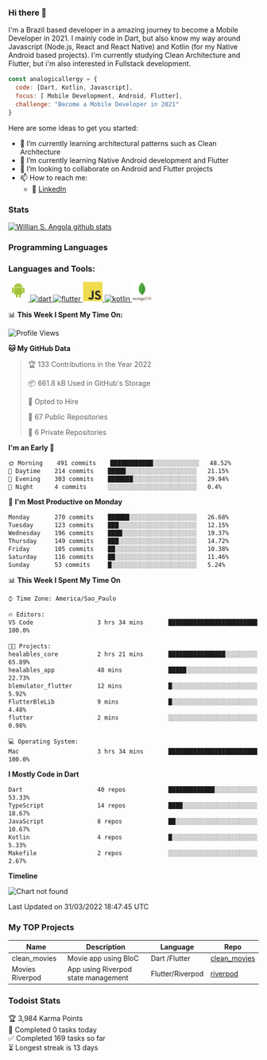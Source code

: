 ### Hi there 👋

I'm a Brazil based developer in a amazing journey to become a Mobile Developer in 2021. I mainly code in Dart, but also know my way around Javascript (Node.js, React and React Native) and Kotlin (for my Native Android based projects). I'm currently studying Clean Architecture and Flutter, but i'm also interested in Fullstack development.

```javascript
const analogicallergy = {
  code: [Dart, Kotlin, Javascript],
  focus: [ Mobile Development, Android, Flutter],
  challenge: "Become a Mobile Developer in 2021"
}
```

Here are some ideas to get you started:

- 🔭  I’m currently learning architectural patterns such as Clean Architecture
- 🌱  I’m currently learning Native Android development and Flutter
- 👯  I’m looking to collaborate on Android and Flutter projects
- 📫  How to reach me:
  -  :office: [LinkedIn](https://www.linkedin.com/in/wsabsi/)

### Stats

[![Willian S. Angola github stats](https://github-readme-stats.vercel.app/api?username=w0ken0ne&count_private=true&show_icons=true&theme=radical&hide_rank=false)](https://github.com/anuraghazra/github-readme-stats)

### Programming Languages

<h3 align="left">Languages and Tools:</h3>
<p align="left"> <a href="https://developer.android.com" target="_blank"> <img src="https://raw.githubusercontent.com/devicons/devicon/master/icons/android/android-original-wordmark.svg" alt="android" width="40" height="40"/> </a> <a href="https://dart.dev" target="_blank"> <img src="https://www.vectorlogo.zone/logos/dartlang/dartlang-icon.svg" alt="dart" width="40" height="40"/> </a> <a href="https://flutter.dev" target="_blank"> <img src="https://www.vectorlogo.zone/logos/flutterio/flutterio-icon.svg" alt="flutter" width="40" height="40"/> </a> <a href="https://developer.mozilla.org/en-US/docs/Web/JavaScript" target="_blank"> <img src="https://raw.githubusercontent.com/devicons/devicon/master/icons/javascript/javascript-original.svg" alt="javascript" width="40" height="40"/> </a> <a href="https://kotlinlang.org" target="_blank"> <img src="https://www.vectorlogo.zone/logos/kotlinlang/kotlinlang-icon.svg" alt="kotlin" width="40" height="40"/> </a> <a href="https://www.mongodb.com/" target="_blank"> <img src="https://raw.githubusercontent.com/devicons/devicon/master/icons/mongodb/mongodb-original-wordmark.svg" alt="mongodb" width="40" height="40"/> </a> </p>


📊 **This Week I Spent My Time On:**

<!--START_SECTION:waka-->
![Profile Views](http://img.shields.io/badge/Profile%20Views-0-blue)

**🐱 My GitHub Data** 

> 🏆 133 Contributions in the Year 2022
 > 
> 📦 661.8 kB Used in GitHub's Storage 
 > 
> 💼 Opted to Hire
 > 
> 📜 67 Public Repositories 
 > 
> 🔑 6 Private Repositories  
 > 
**I'm an Early 🐤** 

```text
🌞 Morning    491 commits    ████████████░░░░░░░░░░░░░   48.52% 
🌆 Daytime    214 commits    █████░░░░░░░░░░░░░░░░░░░░   21.15% 
🌃 Evening    303 commits    ███████░░░░░░░░░░░░░░░░░░   29.94% 
🌙 Night      4 commits      ░░░░░░░░░░░░░░░░░░░░░░░░░   0.4%

```
📅 **I'm Most Productive on Monday** 

```text
Monday       270 commits    ██████░░░░░░░░░░░░░░░░░░░   26.68% 
Tuesday      123 commits    ███░░░░░░░░░░░░░░░░░░░░░░   12.15% 
Wednesday    196 commits    ████░░░░░░░░░░░░░░░░░░░░░   19.37% 
Thursday     149 commits    ███░░░░░░░░░░░░░░░░░░░░░░   14.72% 
Friday       105 commits    ██░░░░░░░░░░░░░░░░░░░░░░░   10.38% 
Saturday     116 commits    ██░░░░░░░░░░░░░░░░░░░░░░░   11.46% 
Sunday       53 commits     █░░░░░░░░░░░░░░░░░░░░░░░░   5.24%

```


📊 **This Week I Spent My Time On** 

```text
⌚︎ Time Zone: America/Sao_Paulo

🔥 Editors: 
VS Code                  3 hrs 34 mins       █████████████████████████   100.0%

🐱‍💻 Projects: 
healables_core           2 hrs 21 mins       ████████████████░░░░░░░░░   65.89% 
healables_app            48 mins             █████░░░░░░░░░░░░░░░░░░░░   22.73% 
blemulator_flutter       12 mins             █░░░░░░░░░░░░░░░░░░░░░░░░   5.92% 
FlutterBleLib            9 mins              █░░░░░░░░░░░░░░░░░░░░░░░░   4.48% 
flutter                  2 mins              ░░░░░░░░░░░░░░░░░░░░░░░░░   0.98%

💻 Operating System: 
Mac                      3 hrs 34 mins       █████████████████████████   100.0%

```

**I Mostly Code in Dart** 

```text
Dart                     40 repos            █████████████░░░░░░░░░░░░   53.33% 
TypeScript               14 repos            ████░░░░░░░░░░░░░░░░░░░░░   18.67% 
JavaScript               8 repos             ██░░░░░░░░░░░░░░░░░░░░░░░   10.67% 
Kotlin                   4 repos             █░░░░░░░░░░░░░░░░░░░░░░░░   5.33% 
Makefile                 2 repos             ░░░░░░░░░░░░░░░░░░░░░░░░░   2.67%

```


**Timeline**

![Chart not found](https://raw.githubusercontent.com/w0ken0ne/w0ken0ne/main/charts/bar_graph.png) 


 Last Updated on 31/03/2022 18:47:45 UTC
<!--END_SECTION:waka-->

### My TOP Projects

| Name            | Description                         | Language         | Repo                                                           |
| --------------- | ----------------------------------- | ---------------- | -------------------------------------------------------------- |
| clean_movies    | Movie app using BloC                | Dart /Flutter    | [clean_movies](https://github.com/w0ken0ne/clean_movies)    |
| Movies Riverpod | App using Riverpod state management | Flutter/Riverpod | [riverpod](https://github.com/w0ken0ne/movies_riverpod) |

### Todoist Stats

<!-- TODO-IST:START -->
🏆  3,984 Karma Points           
🌸  Completed 0 tasks today           
✅  Completed 169 tasks so far           
⏳  Longest streak is 13 days
<!-- TODO-IST:END -->

